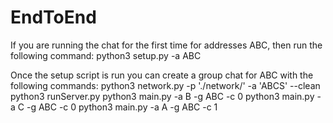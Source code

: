 # EndToEnd
If you are running the chat for the first time for addresses ABC, then run the following command: 
python3 setup.py -a ABC

Once the setup script is run you can create a group chat for ABC with the following commands: 
python3 network.py -p './network/' -a 'ABCS' --clean 
python3 runServer.py 
python3 main.py -a B -g ABC -c 0 
python3 main.py -a C -g ABC -c 0 
python3 main.py -a A -g ABC -c 1 